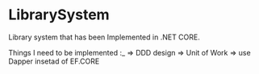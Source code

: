 # LibrarySystem

Library system that has been Implemented in .NET CORE. 

Things I need to be implemented :_
=> DDD design
=> Unit of Work
=> use Dapper insetad of EF.CORE

